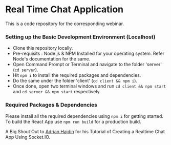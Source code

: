 # Real Time Chat Application
This is a code repository for the corresponding webinar. 

### 
  
### Setting up the Basic Development Environment (Localhost)
- Clone this repository locally.
- Pre-requisits : Node.js & NPM Installed for your operating system. Refer Node's documentation for the same.  
- Open Command Prompt or Terminal and navigate to the folder 'server' (``cd server``).  
- Hit ``npm i`` to install the required packages and dependencies.  
- Do the same under the folder 'client' (``cd client && npm i``).  
- Once done, open two terminal windows and run ``cd client && npm start`` and ``cd server && npm start`` respectively.  

### Required Packages & Dependencies
Please install all the required dependencies using ``npm i`` for getting started.  
To build the React App use ``npm run build`` for a production build.  

  
A Big Shout Out to [Adrian Hajdin](https://github.com/adrianhajdin) for his Tutorial of Creating a Realtime Chat App Using Socket.IO.

